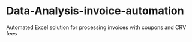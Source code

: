 # Data-Analysis-invoice-automation
Automated Excel solution for processing invoices with coupons and CRV fees

